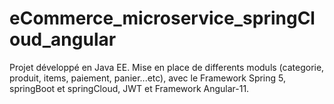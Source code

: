 # eCommerce_microservice_springCloud_angular
Projet développé en Java EE. Mise en place de differents moduls (categorie, produit, items, paiement, panier...etc), avec le Framework Spring 5, springBoot et springCloud, JWT et Framework Angular-11.
